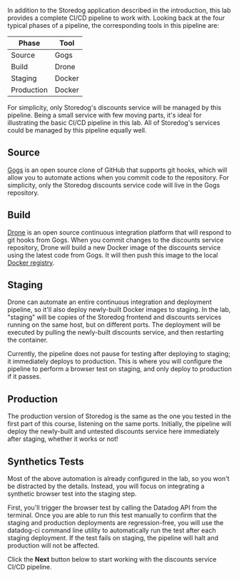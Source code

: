 In addition to the Storedog application described in the introduction, this lab provides a complete CI/CD pipeline to work with. Looking back at the four typical phases of a pipeline, the corresponding tools in this pipeline are:

| Phase      | Tool      |
| ---        | ---       |
| Source     | Gogs      |
| Build      | Drone     |
| Staging    | Docker    |
| Production | Docker    |

For simplicity, only Storedog's discounts service will be managed by this pipeline. Being a small service with few moving parts, it's ideal for illustrating the basic CI/CD pipeline in this lab. All of Storedog's services could be managed by this pipeline equally well.

Source
---
[Gogs](https://gogs.io/) is an open source clone of GitHub that supports git hooks, which will allow you to automate actions when you commit code to the repository. For simplicity, only the Storedog discounts service code will live in the Gogs repository.

Build
---
[Drone](https://www.drone.io/) is an open source continuous integration platform that will respond to git hooks from Gogs. When you commit changes to the discounts service repository, Drone will build a new Docker image of the discounts service using the latest code from Gogs. It will then push this image to the local [Docker registry](https://hub.docker.com/_/registry).

Staging
---
Drone can automate an entire continuous integration and deployment pipeline, so it'll also deploy newly-built Docker images to staging. In the lab, "staging" will be copies of the Storedog frontend and discounts services running on the same host, but on different ports. The deployment will be executed by pulling the newly-built discounts service, and then restarting the container.

Currently, the pipeline does not pause for testing after deploying to staging; it immediately deploys to production. This is where you will configure the pipeline to perform a browser test on staging, and only deploy to production if it passes.

Production
---
The production version of Storedog is the same as the one you tested in the first part of this course, listening on the same ports. Initially, the pipeline will deploy the newly-built and untested discounts service here immediately after staging, whether it works or not!

Synthetics Tests
---
Most of the above automation is already configured in the lab, so you won't be distracted by the details. Instead, you will focus on integrating a synthetic browser test into the staging step.

First, you'll trigger the browser test by calling the Datadog API from the terminal. Once you are able to run this test manually to confirm that the staging and production deployments are regression-free, you will use the datadog-ci command line utility to automatically run the test after each staging deployment. If the test fails on staging, the pipeline will halt and production will not be affected.

Click the **Next** button below to start working with the discounts service CI/CD pipeline.

